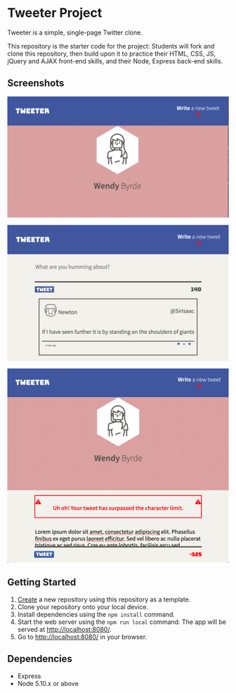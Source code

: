 # Tweeter Project

Tweeter is a simple, single-page Twitter clone.

This repository is the starter code for the project: Students will fork and clone this repository, then build upon it to practice their HTML, CSS, JS, jQuery and AJAX front-end skills, and their Node, Express back-end skills.

## Screenshots

!["Screenshot of nav, header, and tweet box"](https://github.com/dganai/tweeter/blob/master/docs/tweeter1.png?raw=true)

!["Screenshot of tweets"](https://github.com/dganai/tweeter/blob/master/docs/tweeter2.png?raw=true)

!["Screenshot of error message if characters over 140"](https://github.com/dganai/tweeter/blob/master/docs/tweeter3.png?raw=true)

## Getting Started

1. [Create](https://docs.github.com/en/repositories/creating-and-managing-repositories/creating-a-repository-from-a-template) a new repository using this repository as a template.
2. Clone your repository onto your local device.
3. Install dependencies using the `npm install` command.
3. Start the web server using the `npm run local` command. The app will be served at <http://localhost:8080/>.
4. Go to <http://localhost:8080/> in your browser.

## Dependencies

- Express
- Node 5.10.x or above
